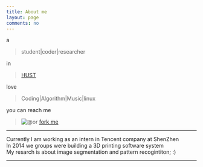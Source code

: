 ```yaml
---
title: About me
layout: page
comments: no
---
```

a
>student|coder|researcher
  
in
>[HUST](http://www.hust.edu.cn/)  

love
> Coding|Algorithm|Music|linux

you can reach me
>![@](http://services.nexodyne.com/email/icon/2vVxE8zbfL7A2rs%3D/shsnyhQ%3D/R01haWw%3D/0/image.png)or [fork me](https://github.com/SureD)

----
Currently I am working as an intern in Tencent company at ShenZhen   
In  2014 we groups were building a 3D printing software system   
My resarch is about image segmentation and pattern recogintiton;
:)


----

